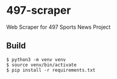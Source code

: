 # 497-scraper
Web Scraper for 497 Sports News Project
## Build
```
$ python3 -m venv venv
$ source venv/bin/activate
$ pip install -r requirements.txt
```
